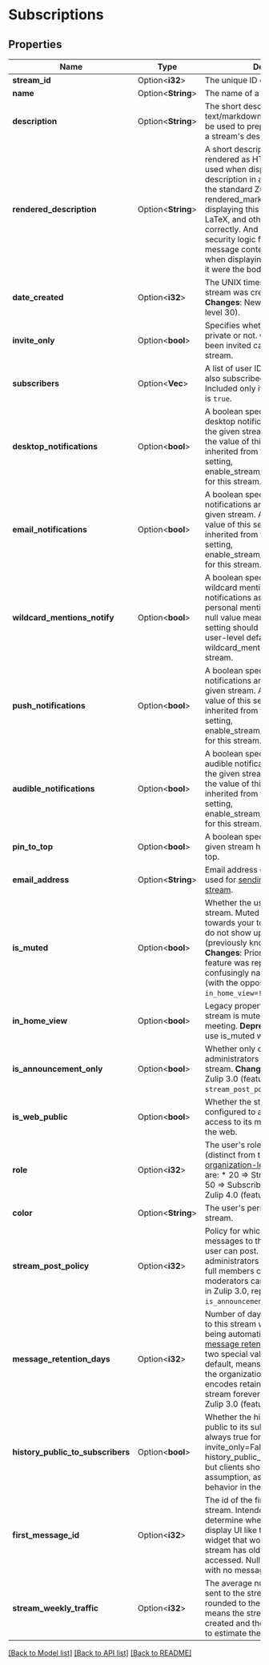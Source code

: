 # Subscriptions

## Properties

Name | Type | Description | Notes
------------ | ------------- | ------------- | -------------
**stream_id** | Option<**i32**> | The unique ID of a stream.  | [optional]
**name** | Option<**String**> | The name of a stream.  | [optional]
**description** | Option<**String**> | The short description of a stream in text/markdown format, intended to be used to prepopulate UI for editing a stream's description.  | [optional]
**rendered_description** | Option<**String**> | A short description of a stream rendered as HTML, intended to be used when displaying the stream description in a UI.  One should use the standard Zulip rendered_markdown CSS when displaying this content so that emoji, LaTeX, and other syntax work correctly.  And any client-side security logic for user-generated message content should be applied when displaying this HTML as though it were the body of a Zulip message.  | [optional]
**date_created** | Option<**i32**> | The UNIX timestamp for when the stream was created, in UTC seconds.  **Changes**: New in Zulip 4.0 (feature level 30).  | [optional]
**invite_only** | Option<**bool**> | Specifies whether the stream is private or not. Only people who have been invited can access a private stream.  | [optional]
**subscribers** | Option<**Vec<i32>**> | A list of user IDs of users who are also subscribed to a given stream. Included only if `include_subscribers` is `true`.  | [optional]
**desktop_notifications** | Option<**bool**> | A boolean specifying whether desktop notifications are enabled for the given stream.  A null value means the value of this setting should be inherited from the user-level default setting, enable_stream_desktop_notifications, for this stream.  | [optional]
**email_notifications** | Option<**bool**> | A boolean specifying whether email notifications are enabled for the given stream.  A null value means the value of this setting should be inherited from the user-level default setting, enable_stream_email_notifications, for this stream.  | [optional]
**wildcard_mentions_notify** | Option<**bool**> | A boolean specifying whether wildcard mentions trigger notifications as though they were personal mentions in this stream.  A null value means the value of this setting should be inherited from the user-level default setting, wildcard_mentions_notify, for this stream.  | [optional]
**push_notifications** | Option<**bool**> | A boolean specifying whether push notifications are enabled for the given stream.  A null value means the value of this setting should be inherited from the user-level default setting, enable_stream_push_notifications, for this stream.  | [optional]
**audible_notifications** | Option<**bool**> | A boolean specifying whether audible notifications are enabled for the given stream.  A null value means the value of this setting should be inherited from the user-level default setting, enable_stream_audible_notifications, for this stream.  | [optional]
**pin_to_top** | Option<**bool**> | A boolean specifying whether the given stream has been pinned to the top.  | [optional]
**email_address** | Option<**String**> | Email address of the given stream, used for [sending emails to the stream](/help/message-a-stream-by-email).  | [optional]
**is_muted** | Option<**bool**> | Whether the user has muted the stream. Muted streams do not count towards your total unread count and do not show up in `All messages` view (previously known as `Home` view).  **Changes**: Prior to Zulip 2.1, this feature was represented by the more confusingly named `in_home_view` (with the opposite value, `in_home_view=!is_muted`).  | [optional]
**in_home_view** | Option<**bool**> | Legacy property for if the given stream is muted, with inverted meeting.  **Deprecated**; clients should use is_muted where available.  | [optional]
**is_announcement_only** | Option<**bool**> | Whether only organization administrators can post to the stream.  **Changes**: Deprecated in Zulip 3.0 (feature level 1), use `stream_post_policy` instead.  | [optional]
**is_web_public** | Option<**bool**> | Whether the stream has been configured to allow unauthenticated access to its message history from the web.  | [optional]
**role** | Option<**i32**> | The user's role within the stream (distinct from the user's [organization-level role](/help/roles-and-permissions)). Valid values are:  * 20 => Stream administrator. * 50 => Subscriber.  **Changes**: New in Zulip 4.0 (feature level 31).  | [optional]
**color** | Option<**String**> | The user's personal color for the stream.  | [optional]
**stream_post_policy** | Option<**i32**> | Policy for which users can post messages to the stream.  * 1 => Any user can post. * 2 => Only administrators can post. * 3 => Only full members can post. * 4 => Only moderators can post.  **Changes**: New in Zulip 3.0, replacing the previous `is_announcement_only` boolean.  | [optional]
**message_retention_days** | Option<**i32**> | Number of days that messages sent to this stream will be stored before being automatically deleted by the [message retention policy](/help/message-retention-policy).  There are two special values:  * `null`, the default, means the stream will inherit the organization   level setting. * `-1` encodes retaining messages in this stream forever.  **Changes**: New in Zulip 3.0 (feature level 17).  | [optional]
**history_public_to_subscribers** | Option<**bool**> | Whether the history of the stream is public to its subscribers.  Currently always true for public streams (i.e. invite_only=False implies history_public_to_subscribers=True), but clients should not make that assumption, as we may change that behavior in the future.  | [optional]
**first_message_id** | Option<**i32**> | The id of the first message in the stream.  Intended to help clients determine whether they need to display UI like the \"more topics\" widget that would suggest the stream has older history that can be accessed.  Null is used for streams with no message history.  | [optional]
**stream_weekly_traffic** | Option<**i32**> | The average number of messages sent to the stream in recent weeks, rounded to the nearest integer.  Null means the stream was recently created and there is insufficient data to estimate the average traffic.  | [optional]

[[Back to Model list]](../README.md#documentation-for-models) [[Back to API list]](../README.md#documentation-for-api-endpoints) [[Back to README]](../README.md)


